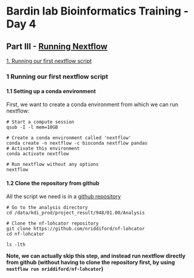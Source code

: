 # Bardin lab Bioinformatics Training - Day 4

## Part III - [Running Nextflow]()

[1. Running our first nextflow script](#1-running-our-first-nextflow-script)

### 1 Running our first nextflow script

#### 1.1 Setting up a conda environment
First, we want to create a conda environment from which we can run nextflow:

```{bash}
# Start a compute session
qsub -I -l mem=10GB
```

```{bash}
# Create a conda environment called 'nextflow'
conda create -n nextflow -c bioconda nextflow pandas
# Activate this environment
conda activate nextflow

# Run nextflow without any options
nextflow
```

#### 1.2 Clone the repository from github
All the script we need is in a [github repository](https://github.com/nriddiford/nf-lohcator)

```{bash}
# Go to the analysis directory
cd /data/kdi_prod/project_result/948/01.00/Analysis

# Clone the nf-lohcator repository
git clone https://github.com/nriddiford/nf-lohcator
cd nf-lohcator

ls -lth
```
**Note, we can actually skip this step, and instead run nextflow directly from github (without having to clone the repository first, by using `nextflow run nriddiford/nf-lohcator`)**
